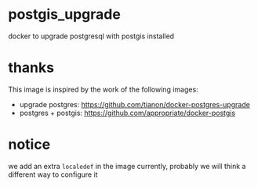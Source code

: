 # postgis_upgrade
docker to upgrade postgresql with postgis installed

# thanks
This image is inspired by the work of the following images:
* upgrade postgres: https://github.com/tianon/docker-postgres-upgrade
* postgres + postgis: https://github.com/appropriate/docker-postgis

# notice
we add an extra `localedef` in the image currently, probably we will think a different way to configure it
